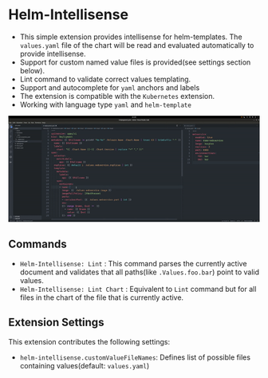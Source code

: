# Helm-Intellisense

- This simple extension provides intellisense for helm-templates. The `values.yaml` file of the chart will be read and evaluated automatically to provide intellisense.
- Support for custom named value files is provided(see settings section below).
- Lint command to validate correct values templating.
- Support and autocomplete for `yaml` anchors and labels
- The extension is compatible with the `Kubernetes` extension.
- Working with language type  `yaml` and `helm-template`

![feature X](images/demo.gif)

## Commands

* `Helm-Intellisense: Lint` :       This command parses the currently active document and validates that all paths(like `.Values.foo.bar`) point to valid values.
* `Helm-Intellisense: Lint Chart` : Equivalent to `Lint` command but for all files in the chart of the file that is currently active.

## Extension Settings

This extension contributes the following settings:

* `helm-intellisense.customValueFileNames`: Defines list of possible files containing values(default: `values.yaml`)